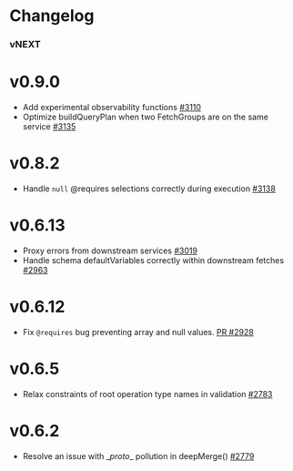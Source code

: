 # Changelog

### vNEXT

# v0.9.0

* Add experimental observability functions [#3110](https://github.com/apollographql/apollo-server/pull/3110)
* Optimize buildQueryPlan when two FetchGroups are on the same service [#3135](https://github.com/apollographql/apollo-server/pull/3135)

# v0.8.2

* Handle `null` @requires selections correctly during execution [#3138](https://github.com/apollographql/apollo-server/pull/3138)


# v0.6.13

* Proxy errors from downstream services [#3019](https://github.com/apollographql/apollo-server/pull/3019)
* Handle schema defaultVariables correctly within downstream fetches [#2963](https://github.com/apollographql/apollo-server/pull/2963)

# v0.6.12

* Fix `@requires` bug preventing array and null values. [PR #2928](https://github.com/apollographql/apollo-server/pull/2928)

# v0.6.5

* Relax constraints of root operation type names in validation [#2783](ttps://github.com/apollographql/apollo-server/pull/2783)

# v0.6.2

* Resolve an issue with \__proto__ pollution in deepMerge() [#2779](https://github.com/apollographql/apollo-server/pull/2779)
